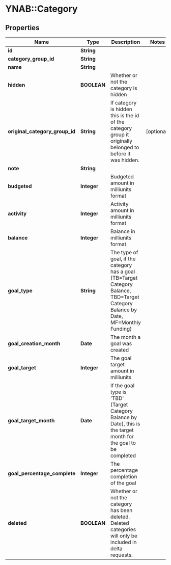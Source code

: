 # YNAB::Category

## Properties
Name | Type | Description | Notes
------------ | ------------- | ------------- | -------------
**id** | **String** |  | 
**category_group_id** | **String** |  | 
**name** | **String** |  | 
**hidden** | **BOOLEAN** | Whether or not the category is hidden | 
**original_category_group_id** | **String** | If category is hidden this is the id of the category group it originally belonged to before it was hidden. | [optional] 
**note** | **String** |  | 
**budgeted** | **Integer** | Budgeted amount in milliunits format | 
**activity** | **Integer** | Activity amount in milliunits format | 
**balance** | **Integer** | Balance in milliunits format | 
**goal_type** | **String** | The type of goal, if the category has a goal (TB&#x3D;Target Category Balance, TBD&#x3D;Target Category Balance by Date, MF&#x3D;Monthly Funding) | 
**goal_creation_month** | **Date** | The month a goal was created | 
**goal_target** | **Integer** | The goal target amount in milliunits | 
**goal_target_month** | **Date** | If the goal type is &#39;TBD&#39; (Target Category Balance by Date), this is the target month for the goal to be completed | 
**goal_percentage_complete** | **Integer** | The percentage completion of the goal | 
**deleted** | **BOOLEAN** | Whether or not the category has been deleted.  Deleted categories will only be included in delta requests. | 


